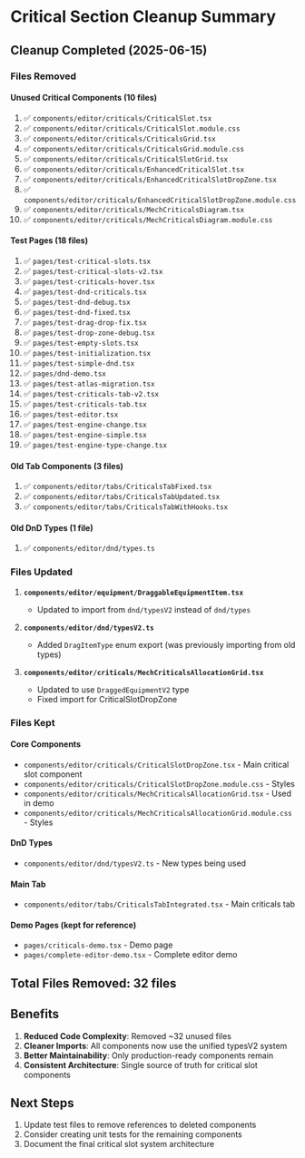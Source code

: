 # Critical Section Cleanup Summary

## Cleanup Completed (2025-06-15)

### Files Removed

#### Unused Critical Components (10 files)
1. ✅ `components/editor/criticals/CriticalSlot.tsx`
2. ✅ `components/editor/criticals/CriticalSlot.module.css`
3. ✅ `components/editor/criticals/CriticalsGrid.tsx`
4. ✅ `components/editor/criticals/CriticalsGrid.module.css`
5. ✅ `components/editor/criticals/CriticalSlotGrid.tsx`
6. ✅ `components/editor/criticals/EnhancedCriticalSlot.tsx`
7. ✅ `components/editor/criticals/EnhancedCriticalSlotDropZone.tsx`
8. ✅ `components/editor/criticals/EnhancedCriticalSlotDropZone.module.css`
9. ✅ `components/editor/criticals/MechCriticalsDiagram.tsx`
10. ✅ `components/editor/criticals/MechCriticalsDiagram.module.css`

#### Test Pages (18 files)
1. ✅ `pages/test-critical-slots.tsx`
2. ✅ `pages/test-critical-slots-v2.tsx`
3. ✅ `pages/test-criticals-hover.tsx`
4. ✅ `pages/test-dnd-criticals.tsx`
5. ✅ `pages/test-dnd-debug.tsx`
6. ✅ `pages/test-dnd-fixed.tsx`
7. ✅ `pages/test-drag-drop-fix.tsx`
8. ✅ `pages/test-drop-zone-debug.tsx`
9. ✅ `pages/test-empty-slots.tsx`
10. ✅ `pages/test-initialization.tsx`
11. ✅ `pages/test-simple-dnd.tsx`
12. ✅ `pages/dnd-demo.tsx`
13. ✅ `pages/test-atlas-migration.tsx`
14. ✅ `pages/test-criticals-tab-v2.tsx`
15. ✅ `pages/test-criticals-tab.tsx`
16. ✅ `pages/test-editor.tsx`
17. ✅ `pages/test-engine-change.tsx`
18. ✅ `pages/test-engine-simple.tsx`
19. ✅ `pages/test-engine-type-change.tsx`

#### Old Tab Components (3 files)
1. ✅ `components/editor/tabs/CriticalsTabFixed.tsx`
2. ✅ `components/editor/tabs/CriticalsTabUpdated.tsx`
3. ✅ `components/editor/tabs/CriticalsTabWithHooks.tsx`

#### Old DnD Types (1 file)
1. ✅ `components/editor/dnd/types.ts`

### Files Updated

1. **`components/editor/equipment/DraggableEquipmentItem.tsx`**
   - Updated to import from `dnd/typesV2` instead of `dnd/types`

2. **`components/editor/dnd/typesV2.ts`**
   - Added `DragItemType` enum export (was previously importing from old types)

3. **`components/editor/criticals/MechCriticalsAllocationGrid.tsx`**
   - Updated to use `DraggedEquipmentV2` type
   - Fixed import for CriticalSlotDropZone

### Files Kept

#### Core Components
- `components/editor/criticals/CriticalSlotDropZone.tsx` - Main critical slot component
- `components/editor/criticals/CriticalSlotDropZone.module.css` - Styles
- `components/editor/criticals/MechCriticalsAllocationGrid.tsx` - Used in demo
- `components/editor/criticals/MechCriticalsAllocationGrid.module.css` - Styles

#### DnD Types
- `components/editor/dnd/typesV2.ts` - New types being used

#### Main Tab
- `components/editor/tabs/CriticalsTabIntegrated.tsx` - Main criticals tab

#### Demo Pages (kept for reference)
- `pages/criticals-demo.tsx` - Demo page
- `pages/complete-editor-demo.tsx` - Complete editor demo

## Total Files Removed: 32 files

## Benefits
1. **Reduced Code Complexity**: Removed ~32 unused files
2. **Cleaner Imports**: All components now use the unified typesV2 system
3. **Better Maintainability**: Only production-ready components remain
4. **Consistent Architecture**: Single source of truth for critical slot components

## Next Steps
1. Update test files to remove references to deleted components
2. Consider creating unit tests for the remaining components
3. Document the final critical slot system architecture
